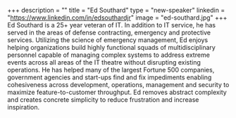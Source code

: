 +++
description = ""
title = "Ed Southard"
type = "new-speaker"
linkedin = "https://www.linkedin.com/in/edsouthardjr"
image = "ed-southard.jpg"
+++
Ed Southard is a 25+ year veteran of IT. In addition to IT service, he has served in the areas of defense contracting, emergency and protective services. Utilizing the science of emergency management, Ed enjoys helping organizations build highly functional squads of multidisciplinary personnel capable of managing complex systems to address extreme events across all areas of the IT theatre without disrupting existing operations. He has helped many of the largest Fortune 500 companies, government agencies and start-ups find and fix impediments enabling cohesiveness across development, operations, management and security to maximize feature-to-customer throughput. Ed removes abstract complexity and creates concrete simplicity to reduce frustration and increase inspiration.
